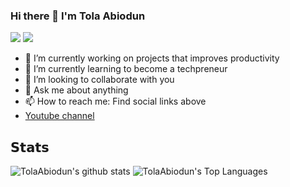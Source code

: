 ### Hi there 👋 I'm Tola Abiodun
<!-- [![](https://vistr.dev/badge?repo=TolaAbiodun.skia-chart&corners=square)](https://github.com/TolaAbiodun/vistr.dev)-->
[![](https://img.shields.io/badge/-@TolaAbiodun-%23181717?style=flat-square&logo=github)](https://github.com/TolaAbiodun)
[![](https://img.shields.io/badge/-Tola%20Abiodun-blue?style=flat-square&logo=Linkedin&logoColor=white&link=https://www.linkedin.com/in/adetola-abiodun/)](https://www.linkedin.com/in/adetola-abiodun/)

- 🔭 I’m currently working on projects that improves productivity
- 🌱 I’m currently learning to become a techpreneur
- 👯 I’m looking to collaborate with you
- 💬 Ask me about anything
- 📫 How to reach me: Find social links above
- [Youtube channel](https://www.youtube.com/channel/UCU78Ebrcy7TInk-NCheGztA)

## 𝗦𝘁𝗮𝘁𝘀

![TolaAbiodun's github stats](https://github-readme-stats.vercel.app/api?username=TolaAbiodun&count_private=true&show_icons=true&theme=dracula)
![TolaAbiodun's Top Languages](https://github-readme-stats.vercel.app/api/top-langs/?username=TolaAbiodun&layout=compact&theme=dracula)

<!--
**TolaAbiodun/TolaAbiodun** is a ✨ _special_ ✨ repository because its `README.md` (this file) appears on your GitHub profile.

Here are some ideas to get you started:
-->

